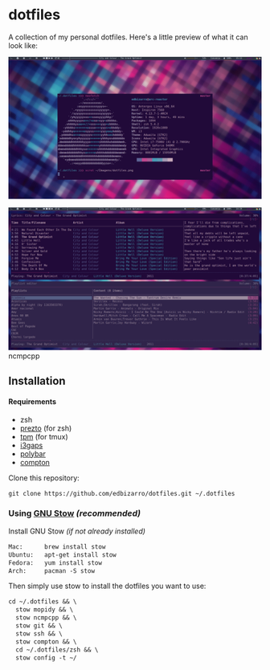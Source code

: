 dotfiles
========

A collection of my personal dotfiles. Here's a little preview of what it can look like:

![screenshot](screenshot.png)

![ncmpcpp](ncmpcpp.png)
ncmpcpp

Installation
------------



#### Requirements

* zsh
* [prezto](https://github.com/sorin-ionescu/prezto) (for zsh)
* [tpm](https://github.com/tmux-plugins/tpm) (for tmux)
* [i3gaps](https://github.com/Airblader/i3)
* [polybar](https://github.com/jaagr/polybar)
* [compton](https://github.com/chjj/compton)


Clone this repository:

    git clone https://github.com/edbizarro/dotfiles.git ~/.dotfiles

### Using [GNU Stow](https://www.gnu.org/software/stow/) _(recommended)_
Install GNU Stow _(if not already installed)_

    Mac:      brew install stow
    Ubuntu:   apt-get install stow
    Fedora:   yum install stow
    Arch:     pacman -S stow

Then simply use stow to install the dotfiles you want to use:

    cd ~/.dotfiles && \
      stow mopidy && \
      stow ncmpcpp && \
      stow git && \
      stow ssh && \
      stow compton && \
      cd ~/.dotfiles/zsh && \
      stow config -t ~/
